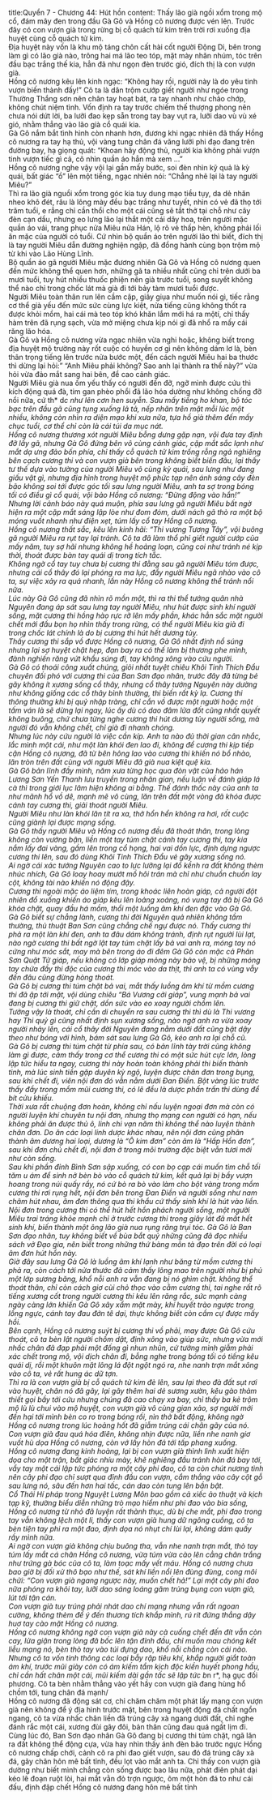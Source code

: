 title:Quyển 7 - Chương 44: Hút hồn
content:
Thấy lão già ngồi xổm trong mộ cổ, đám mây đen trong đầu Gà Gô và Hồng cô nương được vén lên. Trước đây có con vượn già trong rừng bị cỗ quách tử kim trên trời rơi xuống địa huyệt cùng cỗ quách tử kim.<br> Địa huyệt này vốn là khu mộ táng chôn cất hài cốt người Động Di, bên trong làm gì có lão già nào, trông hai má lão teo tóp, mặt mày nhăn nhúm, tóc trên đầu bạc trắng thế kia, hẳn đã như ngọn đèn trước gió, đích thị là con vượn già.<br> Hồng cô nương kêu lên kinh ngạc: “Không hay rồi, người này là do yêu tinh vượn biến thành đấy!” Cô ta là dân trộm cướp giết người như ngóe trong Thường Thắng sơn nên chân tay hoạt bát, ra tay nhanh như chảo chớp, không chút niệm tình. Vốn định ra tay trước chiếm thế thượng phong nên chưa nói dứt lời, ba lưỡi đao kẹp sẵn trong tay bay vụt ra, lưỡi dao vù vù xé gió, nhằm thẳng vào lão già cổ quái kia.<br> Gà Gô nắm bắt tình hình còn nhanh hơn, đương khi ngạc nhiên đã thấy Hồng cô nương ra tay hạ thủ, vội vàng tung chân đá văng lưỡi phi đạo đang trên đường bay, hạ giọng quát: “Khoan hãy động thủ, người kia không phải vượn tinh vượn tiếc gì cả, cô nhìn quần áo hẳn mà xem …”<br> Hồng cô nương nghe vậy vội lại gần mấy bước, soi đèn nhìn kỹ quả là kỳ quái, bất giác “ồ” lên một tiếng, ngạc nhiên nói: “Chẳng nhẽ lại là tay người Miêu?”<br> Thì ra lão già nguồi xổm trong góc kia tuy dung mạo tiều tụy, da dẻ nhăn nheo khô đét, râu là lông mày đều bạc trắng như tuyết, nhìn có vẻ đã thọ tới trăm tuổi, e rẳng chỉ cần thổi cho một cái cũng sẽ tắt thở tại chỗ như cây đèn cạn dầu, nhưng eo lưng lão lại thắt một cái dây hoa, trên người mặc quần áo vải, trang phục nửa Miêu nửa Hán, lộ rõ vẻ thấp hèn, không phải lối ăn mặc của người có tuổi. Cứ nhìn bộ quần áo trên người lão thì biết, đích thị là tay người Miêu dẫn đường nghiện ngập, đã đồng hành cùng bọn trộm mộ từ khi vào Lão Hùng Lĩnh.<br> Bộ quần áo gã người Miêu mặc đương nhiên Gà Gô và Hồng cô nương quen đến mức không thể quen hơn, những gã ta nhiều nhất cũng chỉ trên dưới ba mươi tuổi, tuy hút nhiều thuốc phiện nên già trước tuổi, song suyết không thể nào chỉ trong chốc lát mà già đi tới bảy tàm mươi tuổi được.<br> Người Miêu toàn thân run lên cầm cập, giãy giụa như muốn nói gì, tiếc rằng cơ thể già yếu đến mức sức cùng lực kiệt, nửa tiếng cũng không thốt ra được khỏi mồm, hai cái mà teo tóp khó khăn lắm mới há ra mộtí, chỉ thấy hàm trên đã rụng sạch, vừa mở miệng chưa kịp nói gì đã nhổ ra mấy cái răng lão hóa.<br> Gà Gô và Hồng cô nương vừa ngạc nhiên vừa nghi hoặc, không biết trong địa huyệt mộ trường này rốt cuộc có huyền cơ gì nên không dám lơ là, bèn thân trọng tiếng lên trước nửa bước một, đến cách người Miêu hai ba thước thì dừng lại hỏi:” “Anh Miêu phải không? Sao anh lại thành ra thế này?” vừa hỏi vừa đảo mắt sang hai bên, đề cao cảnh giác.<br> Người Miêu già nua ốm yếu thấy có người đến đỡ, ngỡ mình được cứu thì kích động quá đà, tim gan phèo phổi đã lão hóa dường như không chống đỡ nổi nữa, cứ th* d*c như lên cơn hen suyễn. Sau mấy tiếng ho khan, bộ tóc bạc trên đầu gã cũng tụng xuống lả tả, nếp nhăn trên mặt mỗi lúc một nhiều, không còn nhìn ra diện mạo khi xưa nữa, tựa hồ già thêm đến mấy chục tuổi, cơ thể chỉ còn là cái túi da mục nát.<br> Hồng cô nương thương xót người Miêu bỗng dưng gặp nạn, vội đưa tay định đỡ lấy gã, nhưng Gà Gô đứng bên vô cùng cảnh giác, cặp mắt sắc lạnh như mắt dạ ưng đảo bốn phía, chỉ thấy cỗ quách tử kim trống rỗng ngả nghiêng bên cạch cương thi và con vượn già bên trong không biết biến đâu, lại thấy tư thế dựa vào tường của người Miêu vô cùng kỳ quái, sau lưng như đang giấu vật gì, nhưng địa hình trong huyệt mộ phức tạp nên ánh sáng cây đèn bão không soi tới được góc tối sau lưng người Miêu, anh ta sợ trong bóng tối có điều gì cổ quái, vội bảo Hồng cô nương: “Đừng động vào hắn!”<br> Nhưng lời cảnh báo này quá muộn, phía sau lưng gã người Miêu bất ngờ hiện ra một cặp mắt sáng lập lòe như đom đóm, dưới nách gã thò ra một bộ móng vuốt nhanh như điện xẹt, túm lấy cổ tay Hồng cô nương.<br> Hồng cô nương thất sắc, kêu lên kinh hãi: “Thi vương Tương Tây”, vội buông gã người Miêu ra rụt tay lại tránh. Cô ta đã làm thổ phỉ giết người cướp của mấy năm, tuy sợ hãi nhưng không hề hoảng loạn, cũng coi như tránh né kịp thời, thoát được bàn tay quái dị trong tích tắc.<br> Không ngờ cổ tay tuy chưa bị cương thi đằng sau gã người Miêu tóm được, nhưng cái cổ thây đó lại phóng ra ma lực, đẩy người Miêu ngã nhào vào cô ta, sự việc xảy ra quá nhanh, lần này Hồng cô nương không thể tránh nổi nữa.<br> Lúc này Gà Gô cũng đã nhìn rõ mồn một, thì ra thi thể tướng quân nhà Nguyên đang áp sát sau lưng tay người Miêu, như hút được sinh khí người sống, mặt cương thi hồng hào rực rỡ lên mấy phần, khác hẳn sắc mặt người chết mới đầu bọn họ nhìn thấy trong rừng, có thể người Miêu kia già đi trong chốc lát chính là do bị cương thi hút hết dương tủy.<br> Thấy cương thi sắp vồ được Hồng cô nương, Gà Gô nhất định nổ súng nhưng lại sợ huyệt chật hẹp, đạn bay ra có thế làm bị thương phe mình, đành nghiến răng vứt khẩu súng đi, tay không xông vào cứu người.<br> Gà Gô có thoái công xuất chúng, giỏi nhất tuyệt chiêu Khôi Tinh Thích Đẩu chuyên đối phó với cương thi của Ban Sơn đạo nhân, trước đây đã từng bẻ gãy không ít xương sống cổ thây, nhưng cổ thây tướng Nguyên này dường như không giống các cổ thây bình thường, thi biến rất kỳ lạ. Cương thi thông thường khi bị quỷ nhập tràng, chỉ cắn vồ được một người hoặc một tấm ván là sẽ dừng lại ngay, lúc ấy dù có dao đâm lửa đốt cũng nhất quyết không buông, chứ chưa từng nghe cương thi hút dương tủy người sống, mà người đó vẫn không chết, chỉ già đi nhanh chóng.<br> Nhưng lúc này cứu người là việc cần kíp. Anh ta nào đủ thời gian cân nhắc, lắc mình một cái, như một làn khói đen lao đi, không để cương thi kịp tiếp cận Hồng cô nương, đã từ bên hông lao vào cương thi khiến nó bổ nhào, lăn tròn trên đất cùng với người Miêu đã già nua kiệt quệ kia.<br> Gà Gô bản lĩnh đầy mình, năm xưa từng học qua đòn vật của hảo hán Lương Sơn Yến Thanh lưu truyền trong nhân gian, nếu luận về đánh giáp lá cà thì trong giới lục lâm hiện không ai bằng. Thế đánh thốc này của anh ta như mãnh hổ vồ dê, mạnh mẽ vô cùng, lăn trên đất một vòng đã khóa được cánh tay cương thi, giải thoát người Miêu.<br> Người Miêu như làn khói lăn tít ra xa, thở hổn hển không ra hơi, rốt cuộc cũng giành lại được mạng sống.<br> Gà Gô thấy người Miêu và Hồng cô nương đều đã thoát thân, trong lòng không còn vướng bận, liền một tay túm chặt cánh tay cương thi, tay kia nắm lấy đai vàng, gầm lên trong cổ họng, hai vai dồn lực, định dựng ngược cương thi lên, sau đó dùng Khôi Tinh Thích Đẩu vẻ gãy xương sống nó.<br> Ai ngờ cái xác tướng Nguyên cao to lực lưỡng lại đổ kềnh ra đất không thèm nhúc nhích, Gà Gô loay hoay mướt mồ hôi trán mà chỉ như chuồn chuồn lay cột, không tài nào khiến nó động đậy.<br> Cương thi ngoài mặc áo liệm tím, trong khoác liên hoàn giáp, cả người đột nhiên đổ xuống khiến áo giáp kêu lên loảng xoảng, nó vung tay đã bị Gà Gô khóa chặt, quay đầu há mồm, thổi một luồng âm khí đen đặc vào Gà Gô.<br> Gà Gô biết sự chẳng lành, cương thi đời Nguyên quả nhiên không tầm thường, thủ thuật Ban Sơn cũng chẳng chế ngự được nó. Thấy cương thi phả ra một làn khí đen, anh ta đâu dám không tránh, định rụt người lùi lạt, nào ngờ cương thi bất ngờ lật tay túm chặt lấy bả vai anh ra, móng tay nó cứng như móc sắt, may mà bên trong áo đi đêm Gà Gô còn mặc cả Phân Sơn Quật Tử giáp, nếu không có lớp giáp mỏng này bảo vệ, bị những móng tay chứa đầy thi độc của cương thi móc vào da thịt, thì anh ta có vùng vẫy đến đâu cũng đừng hòng thoát.<br> Gà Gô bị cương thi túm chặt bả vai, mắt thấy luồng âm khí từ mồm cương thi đã ập tới mặt, vội dùng chiêu “Bá Vương cởi giáp”, vung mạnh bả vai đang bị cương thi giữ chặt, dồn sức vào eo xoay người chồm lên.<br> Tưởng vậy là thoát, chỉ cần di chuyển ra sau cương thi thì dù là Thi vương hay Thi quỷ gì cũng nhất định sụn xương sống, nào ngờ anh ra vừa xoay người nhảy lên, cái cổ thây đời Nguyên đang nằm dưới đất cũng bật dậy theo như bóng với hình, bám sát sau lưng Gà Gô, kéo anh ra lại chỗ cũ.<br> Gà Gô bị cương thi túm chặt từ phía sau, có bản lĩnh tày trời cũng không làm gì được, cảm thấy trong cơ thể cương thi có một sức hút cực lớn, lòng lập tức hiểu ta ngay, cương thi này hoàn toàn không phải thi biến thành tinh, mà lúc sinh tiền gặp duyên kỳ ngộ, luyện được chân đơn trong bụng, sau khi chết đi, viên nội đơn đó vẫn nằm dưới Đan Điền. Bột vàng lúc trước thấy đầy trong mồm mũi cương thi, có lẽ đều là dược phấn trấn thi dùng để bít cửu khiếu.<br> Thời xưa rất chuộng đơn hoàn, không chỉ nấu luyện ngoại đơn mà còn có người luyện khí chuyên tu nội đơn, nhưng thọ mạng con người có hạn, nếu không phải ăn được thủ ô, linh chi vạn năm thì không thể nào luyện thành chân đơn. Do ăn các loại linh dược khác nhau, nên nội đơn cũng phân thành âm dương hai loại, dương là “Ô kim đơn” còn âm là “Hấp Hồn đơn”, sau khi đơn chủ chết đi, nội đơn ở trong môi trường đặc biệt vẫn tươi mới như còn sống.<br> Sau khi phần đỉnh Bình Sơn sập xuống, có con bọ cạp cái muốn tìm chỗ tối tăm u ám để sinh nở bèn bò vào cỗ quách tử kim, kết quả lại bị bầy vượn hoang trong núi quấy rầy, nó cứ bò ra bò vào làm cho bột vàng trong mồm cương thi rơi rụng hết, nội đơn bên trong Đan Điền và người sống như nam châm hút nhau, âm đơn thông qua thi khẩu cứ thấy sinh khí là hút vào liền.<br> Nội đơn trong cương thi có thể hút hết hồn phách người sống, một người Miêu trai tráng khỏe mạnh chỉ ở trước cương thi trong giây lát đã mất hết sinh khí, biến thành một ông lão già nua rụng răng trụi tóc. Gà Gô là Ban Sơn đạo nhân, tuy không biết về bùa bắt quỷ những cũng đã đọc nhiều sách vở Đạo gia, nên biết trong những thứ bàng môn tà đạo trên đời có loại âm đơn hút hồn này.<br> Giờ đây sau lưng Gà Gô là luồng âm khí lạnh như băng từ mồm cương thi phả ra, còn cách tới nửa thước đã cảm thấy lông mao trên người như bị phủ một lớp sương băng, khổ nỗi anh ra vẫn đang bị nó ghìm chặt. không thể thoát thân, chỉ còn cách giơ cùi chỏ thọc vào cằm cương thi, tai nghe rất rõ tiếng xương cốt trong người cương thi kêu lên răng rắc, sức mạnh càng ngày càng lớn khiến Gà Gô xây xẩm mặt mày, khí huyết trào ngược trong lồng ngực, cánh tay đau đớn tê dại, thực không biết còn cầm cự được mấy hồi.<br> Bên cạnh, Hồng cô nương suýt bị cương thi vồ phải, may được Gà Gô cứu thoát, cô ta bèn lật người chồm dật, định xông vào giúp sức, nhưng vừa mới nhấc chân đã đạp phải một đống gì nhun nhũn, cứ tưởng mình giẫm phải xác chết trong mộ, vội dịch chân đi, bỗng nghe trong bóng tối có tiếng kêu quái dị, rồi một khuôn mặt lông lá đột ngột ngó ra, nhe nanh trợn mắt xông vào cô ta, vẻ rất hung ác dữ tợn.<br> Thì ra là con vượn già bị cỗ quách tử kim đè lên, sau lại theo đà đất sụt rơi vào huyệt, chân nó đã gãy, lại gãy thêm hai dẻ sương xườn, kêu gào thảm thiết gọi bầy tới cứu nhưng chúng đã cao chạy xa bay, chỉ thấy ba kẻ trộm mộ lù lù chui vào mộ huyệt, con vượn già vô cùng gian xảo, sợ người mới đến hại tới mình bèn co ro trong bóng rối, nìn thở bất động, không ngờ Hồng cô nương trong lúc hoảng hốt đã giẫm trúng cái chân gãy của nó.<br> Con vượn già đau quá hóa điên, không nhịn được nữa, liền nhe nanh giơ vuốt hù dọa Hồng cô nương, còn vớ lấy hòn đá tới tấp phang xuống.<br> Hồng cô nương đang kinh hoàng, lại bị con vượn già thình lình xuất hiện dọa cho một trận, bất giác nhíu mày, khẽ nghiêng đầu tránh hòn đá bay tới, vẩy tay một cái lập tức phóng ra một cây phi đao, cô ta còn chút nương tình nên cây phi đạo chỉ sượt qua đỉnh đầu con vượn, cắm thẳng vào cây cột gỗ sau lưng nó, sâu đến hơn hai tấc, cán dao còn tung lên bần bật.<br> Cổ Thái Hí pháp trong Nguyệt Lương Môn bao gồm cả xiếc ảo thuật và kịch tạp kỹ, thường biểu diễn những trò mạo hiểm như phi đao vào bia sống, Hồng cô nương từ nhỏ đã luyện rất thành thục, dù bị che mắt, phi đao trong tay vẫn không lệch một li, thấy con vượn già hung dữ ngông cuồng, cô ta bèn tiện tay phi ra một đao, định dọa nó nhụt chí lùi lại, không dám quấy rầy mình nữa.<br> Ai ngờ con vượn già không chịu buông tha, vẫn nhe nanh trợn mắt, thò tay túm lấy mắt cá chân Hồng cô nương, vừa túm vừa cào lên cẳng chân trắng như trứng gà bóc của cô ta, làm toạc mấy vết máu. Hồng cô nương chưa bao giờ bị đối xử thô bạo như thế, sát khí liền nổi lên đùng đùng, cong môi chửi: “Con vượn già ngang ngược này, muốn chết hả!” Lại một cây phi đao nữa phóng ra khỏi tay, lưỡi dao sáng loáng găm trúng bụng con vượn già, lút tới tận cán.<br> Con vượn già tuy trúng phải nhát dao chí mạng nhưng vẫn rất ngoan cường, không thèm để ý đến thương tích khắp mình, rú rít đứng thẳng dậy huơ tay cào mặt Hồng cô nương.<br> Hồng cô nương không ngờ con vượn già này cà cuống chết đến đít vẫn còn cay, lửa giận trong lòng đã bốc lên tận đỉnh đầu, chỉ muốn mau chóng kết liễu mạng nó, bèn thò tay vào túi đựng dao, khổ nỗi chẳng còn cái nào. Nhưng cô ta vốn tinh thông các loại bẫy rập tiêu khí, khắp người giắt toàn ám khí, trước mũi giày còn có ám kiếm tẩm kịch độc kiền huyết phong hầu, chỉ cần hất chân một cái, mũi kiếm dài gần tấc sẽ lập tức b*n r*, hạ gục đối phương. Cô ta bèn nhằm thẳng vào yết hầy con vượn già đang hùng hổ chồm tới, tung chân đá mạnh/<br> Hồng cô nương đã động sát cơ, chỉ chăm chăm một phát lấy mạng con vượn già nên không để ý địa hình trước mặt, bên trong huyệt động đá chất ngổn ngang, cô ta vừa nhấc chân liền đã trúng cây xà ngang dưới đất, chỉ nghe đánh rắc một cái, xương đùi gãy đôi, bản thân cũng đau quá ngất lịm đi.<br> Cùng lúc đó, Ban Sơn đạo nhân Gà Gô đang bị cương thi túm chặt, ngã lăn ra đất không thể động cựa, vừa hay nhìn thấy ánh đèn bão trước ngực Hồng cô nương chấp chới, cảnh cô ra phi đao giết vượn, sau đó đá trúng cây xà đá, gãy chân hôn mê bất tỉnh, đều lọt vào mắt anh ta. Chỉ thấy con vượn già dường như biết mình chẳng còn sống được bao lâu nữa, phát điên phát dại kéo lê đoạn ruột lòi, hai mắt vằn đỏ trợn ngược, ôm một hòn đá to như cái đấu, định đập chết Hồng cô nương đang hôn mê bất tỉnh